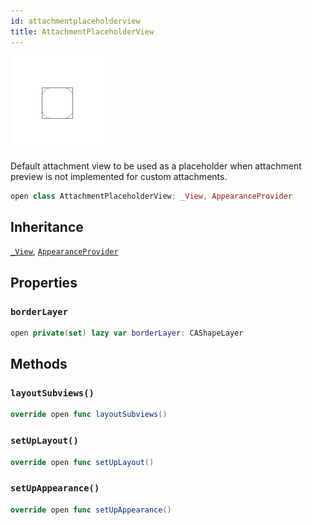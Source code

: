 ```yaml
---
id: attachmentplaceholderview 
title: AttachmentPlaceholderView
--- 
```

![AttachmentPlaceholderView](../../../../../assets/AttachmentPlaceholderView_documentation.default-light.png)

Default attachment view to be used as a placeholder when attachment preview is not implemented for custom attachments.

``` swift
open class AttachmentPlaceholderView: _View, AppearanceProvider 
```

## Inheritance

[`_View`](../_View), [`AppearanceProvider`](../../Utils/AppearanceProvider)

## Properties

### `borderLayer`

``` swift
open private(set) lazy var borderLayer: CAShapeLayer 
```

## Methods

### `layoutSubviews()`

``` swift
override open func layoutSubviews() 
```

### `setUpLayout()`

``` swift
override open func setUpLayout() 
```

### `setUpAppearance()`

``` swift
override open func setUpAppearance() 
```
